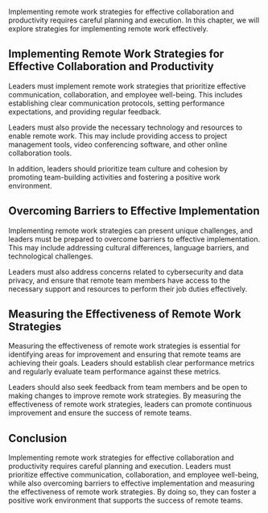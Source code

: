 
Implementing remote work strategies for effective collaboration and productivity requires careful planning and execution. In this chapter, we will explore strategies for implementing remote work effectively.

Implementing Remote Work Strategies for Effective Collaboration and Productivity
--------------------------------------------------------------------------------

Leaders must implement remote work strategies that prioritize effective communication, collaboration, and employee well-being. This includes establishing clear communication protocols, setting performance expectations, and providing regular feedback.

Leaders must also provide the necessary technology and resources to enable remote work. This may include providing access to project management tools, video conferencing software, and other online collaboration tools.

In addition, leaders should prioritize team culture and cohesion by promoting team-building activities and fostering a positive work environment.

Overcoming Barriers to Effective Implementation
-----------------------------------------------

Implementing remote work strategies can present unique challenges, and leaders must be prepared to overcome barriers to effective implementation. This may include addressing cultural differences, language barriers, and technological challenges.

Leaders must also address concerns related to cybersecurity and data privacy, and ensure that remote team members have access to the necessary support and resources to perform their job duties effectively.

Measuring the Effectiveness of Remote Work Strategies
-----------------------------------------------------

Measuring the effectiveness of remote work strategies is essential for identifying areas for improvement and ensuring that remote teams are achieving their goals. Leaders should establish clear performance metrics and regularly evaluate team performance against these metrics.

Leaders should also seek feedback from team members and be open to making changes to improve remote work strategies. By measuring the effectiveness of remote work strategies, leaders can promote continuous improvement and ensure the success of remote teams.

Conclusion
----------

Implementing remote work strategies for effective collaboration and productivity requires careful planning and execution. Leaders must prioritize effective communication, collaboration, and employee well-being, while also overcoming barriers to effective implementation and measuring the effectiveness of remote work strategies. By doing so, they can foster a positive work environment that supports the success of remote teams.
